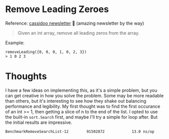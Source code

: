 # Remove Leading Zeroes

Reference: [cassidoo newsletter](https://cassidoo.co/newsletter/) 🎉 (amazing newsletter by the way)

> Given an int array, remove all leading zeros from the array.

Example:

```console
removeLeading({0, 0, 0, 1, 0, 2, 3})
> 1 0 2 3 
```

# Thoughts

I have a few ideas on implementing this, as it's a simple problem, but you can get creative in how you solve the problem. Some may be more readable than others, but it's interesting to see how they shake out balancing performance and legibility. My first thought was to find the first occurance of an int >= 1, then getting a slice of n to the end of the list. I opted to use the built-in `sort.Search` first, and maybe I'll try a simple for loop after. But the initial results are impressive.

```console
BenchmarkRemoveSearchList-12    	91502872	        13.0 ns/op
```